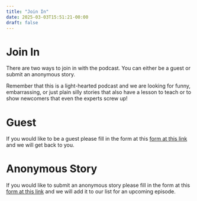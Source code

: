 ```yaml
---
title: "Join In"
date: 2025-03-03T15:51:21-00:00
draft: false
---
```


# Join In

There are two ways to join in with the podcast. You can either be a guest or submit an anonymous story.

Remember that this is a light-hearted podcast and we are looking for funny, embarrassing, or just plain silly stories that also have a lesson to teach or to show newcomers that even the experts screw up!

# Guest
If you would like to be a guest please fill in the form at this [form at this link](https://) and we will get back to you.

# Anonymous Story

If you would like to submit an anonymous story please fill in the form at this [form at this link](https://) and we will add it to our list for an upcoming episode.
```
